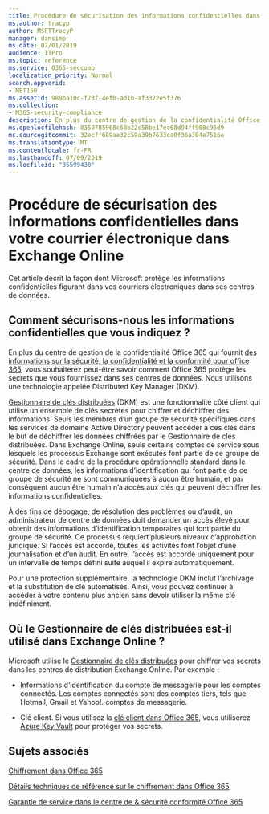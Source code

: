 ```yaml
---
title: Procédure de sécurisation des informations confidentielles dans votre courrier électronique dans Exchange Online
ms.author: tracyp
author: MSFTTracyP
manager: dansimp
ms.date: 07/01/2019
audience: ITPro
ms.topic: reference
ms.service: O365-seccomp
localization_priority: Normal
search.appverid:
- MET150
ms.assetid: 989ba10c-f73f-4efb-ad1b-af3322e5f376
ms.collection:
- M365-security-compliance
description: En plus du centre de gestion de la confidentialité Office 365 qui fournit des informations sur la sécurité, la confidentialité et la conformité pour Office 365, vous souhaiterez peut-être savoir comment Office 365 protège les secrets que vous fournissez dans ses centres de données. Nous utilisons une technologie appelée Distributed Key Manager (DKM).
ms.openlocfilehash: 8350785968c68b22c58be17ec68d94ff908c95d9
ms.sourcegitcommit: 32ecff689ae32c59a39b7633ca0f36a304e7516e
ms.translationtype: MT
ms.contentlocale: fr-FR
ms.lasthandoff: 07/09/2019
ms.locfileid: "35599430"
---
```

# <a name="how-exchange-online-secures-your-email-secrets"></a>Procédure de sécurisation des informations confidentielles dans votre courrier électronique dans Exchange Online

Cet article décrit la façon dont Microsoft protège les informations confidentielles figurant dans vos courriers électroniques dans ses centres de données.
  
## <a name="how-do-we-secure-secret-information-provided-by-you"></a>Comment sécurisons-nous les informations confidentielles que vous indiquez ?

En plus du centre de gestion de la confidentialité Office 365 qui fournit [des informations sur la sécurité, la confidentialité et la conformité pour office 365](https://go.microsoft.com/fwlink/?linkid=874644), vous souhaiterez peut-être savoir comment Office 365 protège les secrets que vous fournissez dans ses centres de données. Nous utilisons une technologie appelée Distributed Key Manager (DKM).
  
[Gestionnaire de clés distribuées](office-365-bitlocker-and-distributed-key-manager-for-encryption.md) (DKM) est une fonctionnalité côté client qui utilise un ensemble de clés secrètes pour chiffrer et déchiffrer des informations. Seuls les membres d’un groupe de sécurité spécifiques dans les services de domaine Active Directory peuvent accéder à ces clés dans le but de déchiffrer les données chiffrées par le Gestionnaire de clés distribuées. Dans Exchange Online, seuls certains comptes de service sous lesquels les processus Exchange sont exécutés font partie de ce groupe de sécurité. Dans le cadre de la procédure opérationnelle standard dans le centre de données, les informations d’identification qui font partie de ce groupe de sécurité ne sont communiquées à aucun être humain, et par conséquent aucun être humain n’a accès aux clés qui peuvent déchiffrer les informations confidentielles.
  
À des fins de débogage, de résolution des problèmes ou d’audit, un administrateur de centre de données doit demander un accès élevé pour obtenir des informations d’identification temporaires qui font partie du groupe de sécurité. Ce processus requiert plusieurs niveaux d’approbation juridique. Si l’accès est accordé, toutes les activités font l’objet d’une journalisation et d’un audit. En outre, l’accès est accordé uniquement pour un intervalle de temps défini suite auquel il expire automatiquement.
  
Pour une protection supplémentaire, la technologie DKM inclut l’archivage et la substitution de clé automatisés. Ainsi, vous pouvez continuer à accéder à votre contenu plus ancien sans devoir utiliser la même clé indéfiniment.
  
## <a name="where-does-exchange-online-make-use-of-dkm"></a>Où le Gestionnaire de clés distribuées est-il utilisé dans Exchange Online ?

Microsoft utilise le [Gestionnaire de clés distribuées](office-365-bitlocker-and-distributed-key-manager-for-encryption.md) pour chiffrer vos secrets dans les centres de distribution Exchange Online. Par exemple :
  
- Informations d’identification du compte de messagerie pour les comptes connectés. Les comptes connectés sont des comptes tiers, tels que Hotmail, Gmail et Yahoo!. comptes de messagerie.
    
- Clé client. Si vous utilisez la [clé client dans Office 365](controlling-your-data-using-customer-key.md), vous utiliserez [Azure Key Vault](https://docs.microsoft.com/azure/key-vault/key-vault-whatis) pour protéger vos secrets.
    
## <a name="related-topics"></a>Sujets associés

[Chiffrement dans Office 365](encryption.md)
  
[Détails techniques de référence sur le chiffrement dans Office 365](technical-reference-details-about-encryption.md)
  
[Garantie de service dans le centre de &amp; sécurité conformité Office 365](https://go.microsoft.com/fwlink/?linkid=874645)
  

